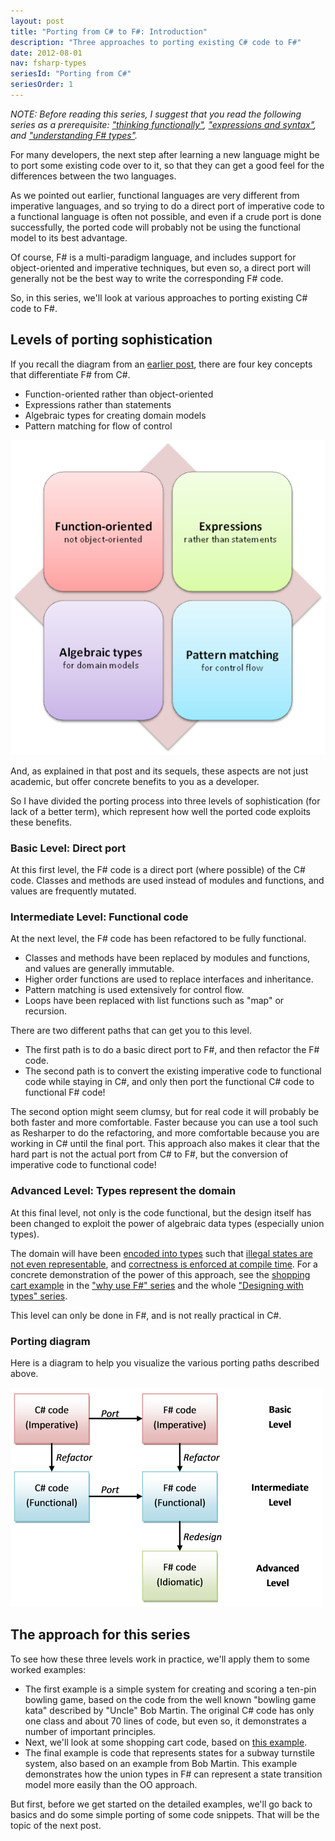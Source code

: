 ```yaml
---
layout: post
title: "Porting from C# to F#: Introduction"
description: "Three approaches to porting existing C# code to F#"
date: 2012-08-01
nav: fsharp-types
seriesId: "Porting from C#"
seriesOrder: 1
---
```


*NOTE: Before reading this series, I suggest that you read the following series as a prerequisite: ["thinking functionally"](/series/thinking-functionally.html), ["expressions and syntax"](/series/expressions-and-syntax.html), and ["understanding F# types"](/series/understanding-fsharp-types.html).*

For many developers, the next step after learning a new language might be to port some existing code over to it, so that they can get a good feel for the differences between the two languages.

As we pointed out earlier, functional languages are very different from imperative languages, and so trying to do a direct port of imperative code to a functional language is often not possible, and even if a crude port is done successfully, the ported code will probably not be using the functional model to its best advantage.

Of course, F# is a multi-paradigm language, and includes support for object-oriented and imperative techniques, but even so, a direct port will generally not be the best way to write the corresponding F# code.

So, in this series, we'll look at various approaches to porting existing C# code to F#.

## Levels of porting sophistication ##

If you recall the diagram from an [earlier post](/posts/key-concepts), there are four key concepts that differentiate F# from C#.

* Function-oriented rather than object-oriented
* Expressions rather than statements
* Algebraic types for creating domain models
* Pattern matching for flow of control

![four key concepts](/assets/img/four-concepts2.png)

And, as explained in that post and its sequels, these aspects are not just academic, but offer concrete benefits to you as a developer.

So I have divided the porting process into three levels of sophistication (for lack of a better term), which represent how well the ported code exploits these benefits.

### Basic Level: Direct port ###

At this first level, the F# code is a direct port (where possible) of the C# code.  Classes and methods are used instead of modules and functions, and values are frequently mutated.

### Intermediate Level: Functional code ###

At the next level, the F# code has been refactored to be fully functional.

* Classes and methods have been replaced by modules and functions, and values are generally immutable.
* Higher order functions are used to replace interfaces and inheritance.
* Pattern matching is used extensively for control flow.
* Loops have been replaced with list functions such as "map" or recursion.

There are two different paths that can get you to this level.

* The first path is to do a basic direct port to F#, and then refactor the F# code.
* The second path is to convert the existing imperative code to functional code while staying in C#, and only then port the functional C# code to functional F# code!

The second option might seem clumsy, but for real code it will probably be both faster and more comfortable. Faster because you can use a tool such as Resharper to do the refactoring, and more comfortable because you are working in C# until the final port. This approach also makes it clear that the hard part is not the actual port from C# to F#, but the conversion of imperative code to functional code!

### Advanced Level: Types represent the domain ###

At this final level, not only is the code functional, but the design itself has been changed to exploit the power of algebraic data types (especially union types).

The domain will have been [encoded into types](/posts/designing-with-types-single-case-dus/) such that [illegal states are not even representable](/posts/designing-with-types-making-illegal-states-unrepresentable/), and [correctness is enforced at compile time](/posts/correctness-type-checking/).
For a concrete demonstration of the power of this approach, see the [shopping cart example](/posts/designing-for-correctness) in the ["why use F#" series](/series/why-use-fsharp.html) and the whole ["Designing with types" series](/series/designing-with-types.html).

This level can only be done in F#, and is not really practical in C#.

### Porting diagram ###

Here is a diagram to help you visualize the various porting paths described above.

![four key concepts](/assets/img/porting-paths.png)

## The approach for this series ##

To see how these three levels work in practice, we'll apply them to some worked examples:

* The first example is a simple system for creating and scoring a ten-pin bowling game, based on the code from the well known "bowling game kata" described by "Uncle" Bob Martin. The original C# code has only one class and about 70 lines of code, but even so, it demonstrates a number of important principles.
* Next, we'll look at some shopping cart code, based on [this example](/posts/designing-for-correctness/).
* The final example is code that represents states for a subway turnstile system, also based on an example from Bob Martin. This example demonstrates how the union types in F# can represent a state transition model more easily than the OO approach.

But first, before we get started on the detailed examples, we'll go back to basics and do some simple porting of some code snippets. That will be the topic of the next post.

